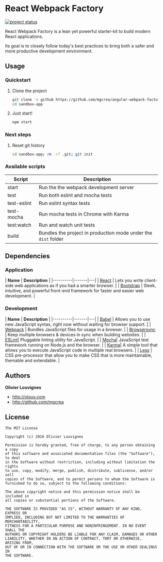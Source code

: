# React Webpack Factory

[![project status](https://img.shields.io/badge/status-beta-blue.svg?style=flat)](https://github.com/mgcrea/angular-webpack-factory)

React Webpack Factory is a lean yet powerful starter-kit to build modern React applications.

Its goal is to closely follow today's best practices to bring both a safer and more productive development environment.

## Usage

### Quickstart

1. Clone the project

    ```bash
    git clone -o github https://github.com/mgcrea/angular-webpack-factory.git sandbox-app
    cd sandbox-app
    ```

2. Just start!

    ```bash
    npm start
    ```

### Next steps

1. Reset git history

    ```bash
    cd sandbox-app; rm -rf .git; git init
    ```


### Available scripts

| **Script** | **Description** |
|----------|-------|
| start | Run the  the webpack development server |
| test | Run both eslint and mocha tests |
| test-eslint | Run eslint syntax tests |
| test-mocha | Run mocha tests in Chrome with Karma |
| test:watch | Run and watch unit tests |
| build | Bundles the project in production mode under the `dist` folder |

## Dependencies

### Application

| **Name** | **Description** |
|----------|-------|---|
| [React](https://angularjs.org/) | Lets you write client-side web applications as if you had a smarter browser. |
| [Bootstrap](http://getbootstrap.com/) | Sleek, intuitive, and powerful front-end framework for faster and easier web development. |

### Development

| **Name** | **Description** |
|----------|-------|---|
| [Babel](https://babeljs.io/) | Allows you to use new JavaScript syntax, right now without waiting for browser support. |
| [Webpack](http://webpack.github.io/) | Bundles JavaScript files for usage in a browser. |
| [Browsersync](https://www.browsersync.io/) | Keep multiple browsers & devices in sync when building websites. |
| [ESLint](http://eslint.org/)| Pluggable linting utility for JavaScript. |
| [Mocha](https://mochajs.org/)| JavaScript test framework running on Node.js and the browser. |
| [Karma](http://karma-runner.github.io/)| A simple tool that allows you to execute JavaScript code in multiple real browsers. |
| [Less](http://lesscss.org/) | CSS pre-processor that allow you to make CSS that is more maintainable, themable and extendable. |


## Authors

**Olivier Louvignes**

+ http://olouv.com
+ http://github.com/mgcrea


## License

```
The MIT License

Copyright (c) 2016 Olivier Louvignes

Permission is hereby granted, free of charge, to any person obtaining a copy
of this software and associated documentation files (the "Software"), to deal
in the Software without restriction, including without limitation the rights
to use, copy, modify, merge, publish, distribute, sublicense, and/or sell
copies of the Software, and to permit persons to whom the Software is
furnished to do so, subject to the following conditions:

The above copyright notice and this permission notice shall be included in
all copies or substantial portions of the Software.

THE SOFTWARE IS PROVIDED "AS IS", WITHOUT WARRANTY OF ANY KIND, EXPRESS OR
IMPLIED, INCLUDING BUT NOT LIMITED TO THE WARRANTIES OF MERCHANTABILITY,
FITNESS FOR A PARTICULAR PURPOSE AND NONINFRINGEMENT. IN NO EVENT SHALL THE
AUTHORS OR COPYRIGHT HOLDERS BE LIABLE FOR ANY CLAIM, DAMAGES OR OTHER
LIABILITY, WHETHER IN AN ACTION OF CONTRACT, TORT OR OTHERWISE, ARISING FROM,
OUT OF OR IN CONNECTION WITH THE SOFTWARE OR THE USE OR OTHER DEALINGS IN
THE SOFTWARE.
```

